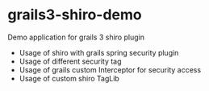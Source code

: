 # grails3-shiro-demo
Demo application for grails 3 shiro plugin
- Usage of shiro with grails spring security plugin
- Usage of different security tag
- Usage of grails custom Interceptor for security access
- Usage of custom shiro TagLib
